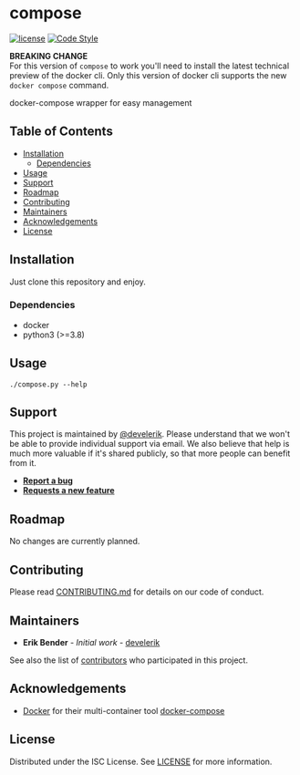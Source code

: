 # compose

[![license](https://img.shields.io/github/license/develerik/compose.svg)](LICENSE)
[![Code Style](https://github.com/develerik/compose/workflows/Lint%20Code%20Base/badge.svg)](https://github.com/develerik/compose/actions?query=workflow%3A%22Lint+Code+Base%22)

**BREAKING CHANGE**  
For this version of `compose` to work you'll need to install the latest technical preview of the docker cli.
Only this version of docker cli supports the new `docker compose` command.


docker-compose wrapper for easy management

## Table of Contents

- [Installation](#installation)
  - [Dependencies](#dependencies)
- [Usage](#usage)
- [Support](#support)
- [Roadmap](#roadmap)
- [Contributing](#contributing)
- [Maintainers](#maintainers)
- [Acknowledgements](#acknowledgements)
- [License](#license)

## Installation

Just clone this repository and enjoy.

### Dependencies

- docker
- python3 (>=3.8)

## Usage

```shell script
./compose.py --help
```

## Support

This project is maintained by [@develerik](https://github.com/develerik). Please understand that we won't be able to
provide individual support via email. We also believe that help is much more valuable if it's shared publicly, so that
more people can benefit from it.

- [**Report a bug**](https://github.com/develerik/compose/issues/new?labels=bug&template=bug_report.md)
- [**Requests a new feature**](https://github.com/develerik/compose/issues/new?labels=enhancement&template=feature_request.md)

## Roadmap

No changes are currently planned.

## Contributing

Please read [CONTRIBUTING.md](CONTRIBUTING.md) for details on our code of conduct.

## Maintainers

- **Erik Bender** - *Initial work* - [develerik](https://github.com/develerik)

See also the list of [contributors](https://github.com/develerik/compose/graphs/contributors) who participated in this project.

## Acknowledgements

- [Docker](https://www.docker.com) for their multi-container tool [docker-compose](https://github.com/docker/compose)

## License

Distributed under the ISC License. See [LICENSE](LICENSE) for more information.
